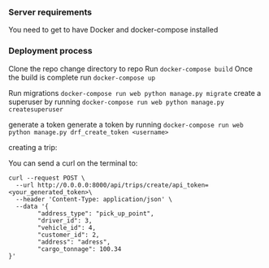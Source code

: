 ### Server requirements
You need to get to have Docker and docker-compose installed

### Deployment process
Clone the repo
change directory to repo
Run ```docker-compose build```
Once the build is complete run ```docker-compose up```

Run migrations
```docker-compose run web python manage.py migrate```
create a superuser by running 
```docker-compose run web python manage.py createsuperuser```

generate a token
generate a token by running 
```docker-compose run web python manage.py drf_create_token <username>```

creating a trip:

You can send a curl on the terminal to:

```
curl --request POST \
  --url http://0.0.0.0:8000/api/trips/create/api_token=<your_generated_token>\
  --header 'Content-Type: application/json' \
  --data '{
		"address_type": "pick_up_point",
		"driver_id": 3,
		"vehicle_id": 4,
		"customer_id": 2,
		"address": "adress",
		"cargo_tonnage": 100.34
}'

```
